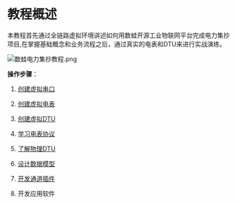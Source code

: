 
# 教程概述

  本教程首先通过全链路虚拟环境讲述如何用数蛙开源工业物联网平台完成电力集抄项目,在掌握基础概念和业务流程之后，通过真实的电表和DTU来进行实战演练。
  
  ![数蛙电力集抄教程.png](http://dgiot-1253666439.cos.ap-shanghai-fsi.myqcloud.com/shuwa_tech/zh/blog/study/meter/%E6%95%B0%E8%9B%99%E7%94%B5%E5%8A%9B%E9%9B%86%E6%8A%84%E6%95%99%E7%A8%8B.png)
 
 **操作步骤**：
 
 1. [创建虚拟串口](virtual_serialport.md)
 
 2. [创建虚拟电表](virtual_meter.md)
 
 3. [创建虚拟DTU](virtual_dtu)
 
 4. [学习电表协议](http://dgiot-1253666439.cos.ap-shanghai-fsi.myqcloud.com/shuwa_tech/zh/blog/study/meter/DL645-2007%E5%A4%9A%E5%8A%9F%E8%83%BD%E7%94%B5%E8%83%BD%E8%A1%A8%E9%80%9A%E4%BF%A1%E5%8D%8F%E8%AE%AE.pdf)
  
 5. [了解物理DTU](http://www.amaziot.com/cp/qt/)
 
 6. [设计数据模型](Digital_Twin) 
  
 7. [开发通道插件](meter_channel)
 
 8. 开发应用软件
 
 